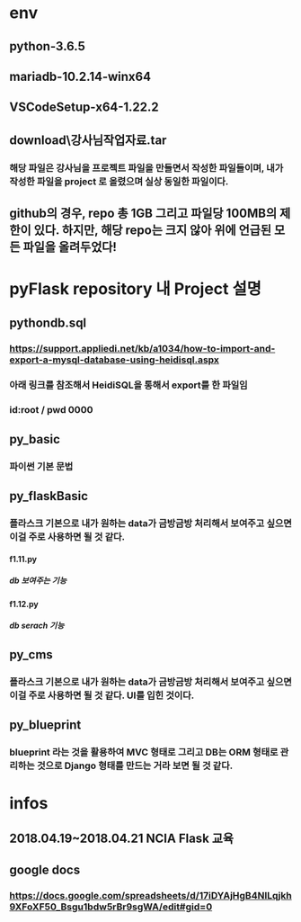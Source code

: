 # env
## python-3.6.5
## mariadb-10.2.14-winx64
## VSCodeSetup-x64-1.22.2
## download\강사님작업자료.tar
### 해당 파일은 강사님을 프로젝트 파일을 만들면서 작성한 파일들이며, 내가 작성한 파일을 project 로 올렸으며 실상 동일한 파일이다.
## github의 경우, repo 총 1GB 그리고 파일당 100MB의 제한이 있다. 하지만, 해당 repo는 크지 않아 위에 언급된 모든 파일을 올려두었다!

# pyFlask repository 내 Project 설명

## pythondb.sql
### https://support.appliedi.net/kb/a1034/how-to-import-and-export-a-mysql-database-using-heidisql.aspx
### 아래 링크를 참조해서 HeidiSQL을 통해서 export를 한 파일임
### id:root / pwd 0000
## py_basic
### 파이썬 기본 문법
## py_flaskBasic
### 플라스크 기본으로 내가 원하는 data가 금방금방 처리해서 보여주고 싶으면 이걸 주로 사용하면 될 것 같다.
#### f1.11.py
##### db 보여주는 기능
#### f1.12.py
##### db serach 기능

## py_cms
### 플라스크 기본으로 내가 원하는 data가 금방금방 처리해서 보여주고 싶으면 이걸 주로 사용하면 될 것 같다. UI를 입힌 것이다.

## py_blueprint
### blueprint 라는 것을 활용하여 MVC 형태로 그리고 DB는 ORM 형태로 관리하는 것으로 Django 형태를 만드는 거라 보면 될 것 같다.

# infos
## 2018.04.19~2018.04.21 NCIA Flask 교육
## google docs
### https://docs.google.com/spreadsheets/d/17iDYAjHgB4NILqjkh9XFoXF50_Bsgu1bdw5rBr9sgWA/edit#gid=0